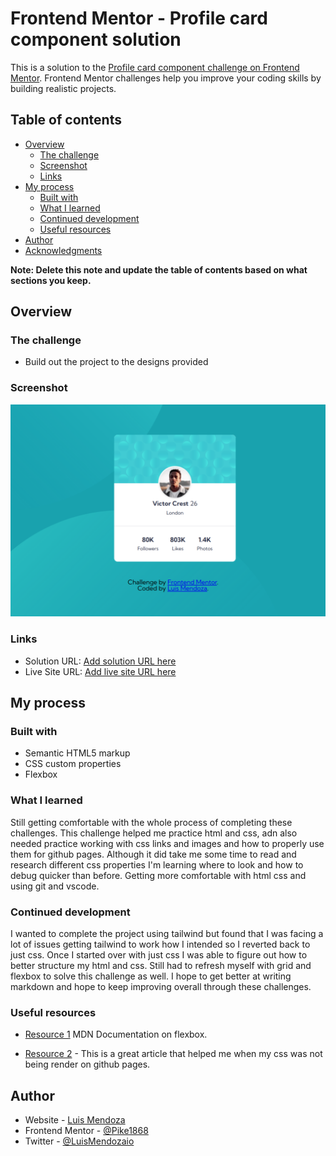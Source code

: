# Frontend Mentor - Profile card component solution

This is a solution to the [Profile card component challenge on Frontend Mentor](https://www.frontendmentor.io/challenges/profile-card-component-cfArpWshJ). Frontend Mentor challenges help you improve your coding skills by building realistic projects. 

## Table of contents

- [Overview](#overview)
  - [The challenge](#the-challenge)
  - [Screenshot](#screenshot)
  - [Links](#links)
- [My process](#my-process)
  - [Built with](#built-with)
  - [What I learned](#what-i-learned)
  - [Continued development](#continued-development)
  - [Useful resources](#useful-resources)
- [Author](#author)
- [Acknowledgments](#acknowledgments)

**Note: Delete this note and update the table of contents based on what sections you keep.**

## Overview

### The challenge

- Build out the project to the designs provided

### Screenshot

![](/docs/assets/images/screenshot.png)


### Links

- Solution URL: [Add solution URL here](https://github.com/Pike1868/profile-card-component-main)
- Live Site URL: [Add live site URL here](https://pike1868.github.io/profile-card-component-main/)

## My process

### Built with

- Semantic HTML5 markup
- CSS custom properties
- Flexbox


### What I learned

Still getting comfortable with the whole process of completing these challenges. This challenge helped me practice html and css, adn also needed practice working with css links and images and how to properly use them for github pages. Although it did take me some time to read and research different css properties I'm learning where to look and how to debug quicker than before. Getting more comfortable with html css and using git and vscode.


### Continued development

I wanted to complete the project using tailwind but found that I was facing a lot of issues getting tailwind to work how I intended so I reverted back to just css. Once I started over with just css I was able to figure out how to better structure my html and css. Still had to refresh myself with grid and flexbox to solve this challenge as well. I hope to get better at writing markdown and hope to keep improving overall through these challenges.

### Useful resources

- [Resource 1](https://developer.mozilla.org/en-US/docs/Web/CSS/CSS_Flexible_Box_Layout/Basic_Concepts_of_Flexbox) MDN Documentation on flexbox.

- [Resource 2](https://maximorlov.com/deploying-to-github-pages-dont-forget-to-fix-your-links/) - This is a great article that helped me when my css was not being render on github pages.

## Author

- Website - [Luis Mendoza](https://www.luismendoza.io/)
- Frontend Mentor - [@Pike1868](https://www.frontendmentor.io/profile/Pike1868)
- Twitter - [@LuisMendozaio](https://www.twitter.com/LuisMendozaio)


